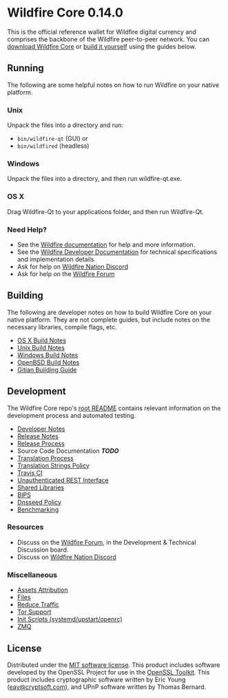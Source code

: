 Wildfire Core 0.14.0
=====================

This is the official reference wallet for Wildfire digital currency and comprises the backbone of the Wildfire peer-to-peer network. You can [download Wildfire Core](https://www.wildfire.org/downloads/) or [build it yourself](#building) using the guides below.

Running
---------------------
The following are some helpful notes on how to run Wildfire on your native platform.

### Unix

Unpack the files into a directory and run:

- `bin/wildfire-qt` (GUI) or
- `bin/wildfired` (headless)

### Windows

Unpack the files into a directory, and then run wildfire-qt.exe.

### OS X

Drag Wildfire-Qt to your applications folder, and then run Wildfire-Qt.

### Need Help?

* See the [Wildfire documentation](https://docs.wildfire.org)
for help and more information.
* See the [Wildfire Developer Documentation](https://wildfire-docs.github.io/) 
for technical specifications and implementation details.
* Ask for help on [Wildfire Nation Discord](http://wildfirechat.org)
* Ask for help on the [Wildfire Forum](https://wildfire.org/forum)

Building
---------------------
The following are developer notes on how to build Wildfire Core on your native platform. They are not complete guides, but include notes on the necessary libraries, compile flags, etc.

- [OS X Build Notes](build-osx.md)
- [Unix Build Notes](build-unix.md)
- [Windows Build Notes](build-windows.md)
- [OpenBSD Build Notes](build-openbsd.md)
- [Gitian Building Guide](gitian-building.md)

Development
---------------------
The Wildfire Core repo's [root README](/README.md) contains relevant information on the development process and automated testing.

- [Developer Notes](developer-notes.md)
- [Release Notes](release-notes.md)
- [Release Process](release-process.md)
- Source Code Documentation ***TODO***
- [Translation Process](translation_process.md)
- [Translation Strings Policy](translation_strings_policy.md)
- [Travis CI](travis-ci.md)
- [Unauthenticated REST Interface](REST-interface.md)
- [Shared Libraries](shared-libraries.md)
- [BIPS](bips.md)
- [Dnsseed Policy](dnsseed-policy.md)
- [Benchmarking](benchmarking.md)

### Resources
* Discuss on the [Wildfire Forum](https://wildfire.org/forum), in the Development & Technical Discussion board.
* Discuss on [Wildfire Nation Discord](http://wildfirechat.org)

### Miscellaneous
- [Assets Attribution](assets-attribution.md)
- [Files](files.md)
- [Reduce Traffic](reduce-traffic.md)
- [Tor Support](tor.md)
- [Init Scripts (systemd/upstart/openrc)](init.md)
- [ZMQ](zmq.md)

License
---------------------
Distributed under the [MIT software license](/COPYING).
This product includes software developed by the OpenSSL Project for use in the [OpenSSL Toolkit](https://www.openssl.org/). This product includes
cryptographic software written by Eric Young ([eay@cryptsoft.com](mailto:eay@cryptsoft.com)), and UPnP software written by Thomas Bernard.
